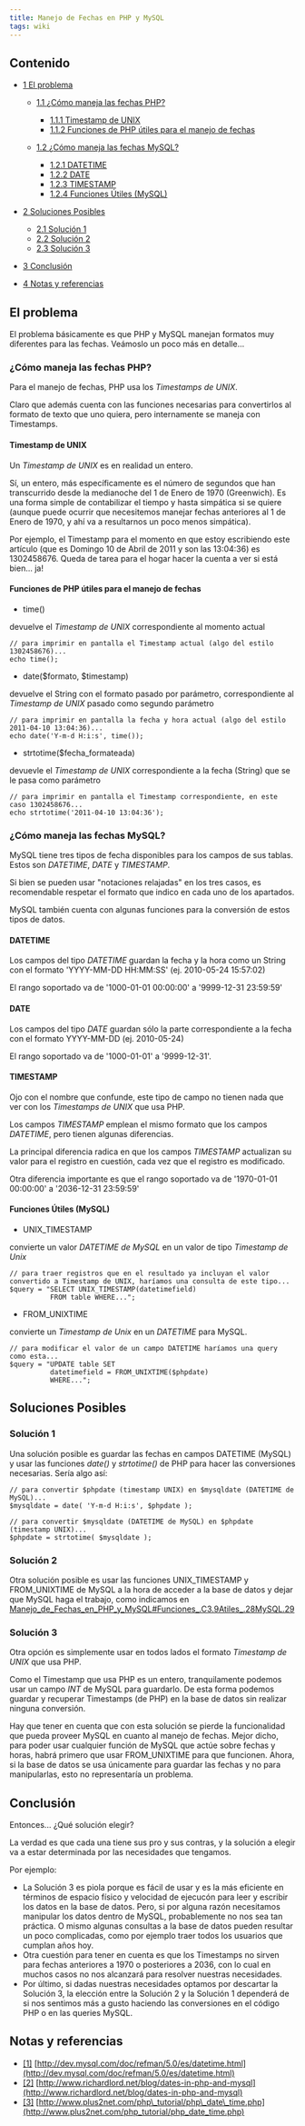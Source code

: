```yaml
---
title: Manejo de Fechas en PHP y MySQL
tags: wiki
---
```


Contenido
---------

-   [1 El problema](#El_problema)
    -   [1.1 ¿Cómo maneja las fechas
        PHP?](#.C2.BFC.C3.B3mo_maneja_las_fechas_PHP.3F)
        -   [1.1.1 Timestamp de UNIX](#Timestamp_de_UNIX)
        -   [1.1.2 Funciones de PHP útiles para el manejo de
            fechas](#Funciones_de_PHP_.C3.BAtiles_para_el_manejo_de_fechas)

    -   [1.2 ¿Cómo maneja las fechas
        MySQL?](#.C2.BFC.C3.B3mo_maneja_las_fechas_MySQL.3F)
        -   [1.2.1 DATETIME](#DATETIME)
        -   [1.2.2 DATE](#DATE)
        -   [1.2.3 TIMESTAMP](#TIMESTAMP)
        -   [1.2.4 Funciones Útiles
            (MySQL)](#Funciones_.C3.9Atiles_.28MySQL.29)

-   [2 Soluciones Posibles](#Soluciones_Posibles)
    -   [2.1 Solución 1](#Soluci.C3.B3n_1)
    -   [2.2 Solución 2](#Soluci.C3.B3n_2)
    -   [2.3 Solución 3](#Soluci.C3.B3n_3)

-   [3 Conclusión](#Conclusi.C3.B3n)
-   [4 Notas y referencias](#Notas_y_referencias)

El problema
-----------

El problema básicamente es que PHP y MySQL manejan formatos muy
diferentes para las fechas. Veámoslo un poco más en detalle...

### ¿Cómo maneja las fechas PHP?

Para el manejo de fechas, PHP usa los *Timestamps de UNIX*.

Claro que además cuenta con las funciones necesarias para convertirlos
al formato de texto que uno quiera, pero internamente se maneja con
Timestamps.

#### Timestamp de UNIX

Un *Timestamp de UNIX* es en realidad un entero.

Sí, un entero, más específicamente es el número de segundos que han
transcurrido desde la medianoche del 1 de Enero de 1970 (Greenwich). Es
una forma simple de contabilizar el tiempo y hasta simpática si se
quiere (aunque puede ocurrir que necesitemos manejar fechas anteriores
al 1 de Enero de 1970, y ahí va a resultarnos un poco menos simpática).

Por ejemplo, el Timestamp para el momento en que estoy escribiendo este
artículo (que es Domingo 10 de Abril de 2011 y son las 13:04:36) es
1302458676. Queda de tarea para el hogar hacer la cuenta a ver si está
bien... ja!

#### Funciones de PHP útiles para el manejo de fechas

-   time()

devuelve el *Timestamp de UNIX* correspondiente al momento actual

    // para imprimir en pantalla el Timestamp actual (algo del estilo 1302458676)...
    echo time();

-   date($formato, $timestamp)

devuelve el String con el formato pasado por parámetro, correspondiente
al *Timestamp de UNIX* pasado como segundo parámetro

    // para imprimir en pantalla la fecha y hora actual (algo del estilo 2011-04-10 13:04:36)...
    echo date('Y-m-d H:i:s', time());

-   strtotime($fecha\_formateada)

devuevle el *Timestamp de UNIX* correspondiente a la fecha (String) que
se le pasa como parámetro

    // para imprimir en pantalla el Timestamp correspondiente, en este caso 1302458676...
    echo strtotime('2011-04-10 13:04:36');

### ¿Cómo maneja las fechas MySQL?

MySQL tiene tres tipos de fecha disponibles para los campos de sus
tablas. Estos son *DATETIME*, *DATE* y *TIMESTAMP*.

Si bien se pueden usar "notaciones relajadas" en los tres casos, es
recomendable respetar el formato que indico en cada uno de los
apartados.

MySQL también cuenta con algunas funciones para la conversión de estos
tipos de datos.

#### DATETIME

Los campos del tipo *DATETIME* guardan la fecha y la hora como un String
con el formato 'YYYY-MM-DD HH:MM:SS' (ej. 2010-05-24 15:57:02)

El rango soportado va de '1000-01-01 00:00:00' a '9999-12-31 23:59:59'

#### DATE

Los campos del tipo *DATE* guardan sólo la parte correspondiente a la
fecha con el formato YYYY-MM-DD (ej. 2010-05-24)

El rango soportado va de '1000-01-01' a '9999-12-31'.

#### TIMESTAMP

Ojo con el nombre que confunde, este tipo de campo no tienen nada que
ver con los *Timestamps de UNIX* que usa PHP.

Los campos *TIMESTAMP* emplean el mismo formato que los campos
*DATETIME*, pero tienen algunas diferencias.

La principal diferencia radica en que los campos *TIMESTAMP* actualizan
su valor para el registro en cuestión, cada vez que el registro es
modificado.

Otra diferencia importante es que el rango soportado va de '1970-01-01
00:00:00' a '2036-12-31 23:59:59'

#### Funciones Útiles (MySQL)

-   UNIX\_TIMESTAMP

convierte un valor *DATETIME de MySQL* en un valor de tipo *Timestamp de
Unix*

    // para traer registros que en el resultado ya incluyan el valor convertido a Timestamp de UNIX, haríamos una consulta de este tipo...
    $query = "SELECT UNIX_TIMESTAMP(datetimefield)
              FROM table WHERE...";

-   FROM\_UNIXTIME

convierte un *Timestamp de Unix* en un *DATETIME* para MySQL.

    // para modificar el valor de un campo DATETIME haríamos una query como esta...
    $query = "UPDATE table SET
              datetimefield = FROM_UNIXTIME($phpdate)
              WHERE...";

Soluciones Posibles
-------------------

### Solución 1

Una solución posible es guardar las fechas en campos DATETIME (MySQL) y
usar las funciones *date()* y *strtotime()* de PHP para hacer las
conversiones necesarias. Sería algo así:

    // para convertir $phpdate (timestamp UNIX) en $mysqldate (DATETIME de MySQL)...
    $mysqldate = date( 'Y-m-d H:i:s', $phpdate );

    // para convertir $mysqldate (DATETIME de MySQL) en $phpdate (timestamp UNIX)...
    $phpdate = strtotime( $mysqldate );

### Solución 2

Otra solución posible es usar las funciones UNIX\_TIMESTAMP y
FROM\_UNIXTIME de MySQL a la hora de acceder a la base de datos y dejar
que MySQL haga el trabajo, como indicamos en
[Manejo\_de\_Fechas\_en\_PHP\_y\_MySQL\#Funciones\_.C3.9Atiles\_.28MySQL.29](/wiki/index.php?title=Manejo_de_Fechas_en_PHP_y_MySQL#Funciones_.C3.9Atiles_.28MySQL.29 "Manejo de Fechas en PHP y MySQL")

### Solución 3

Otra opción es simplemente usar en todos lados el formato *Timestamp de
UNIX* que usa PHP.

Como el Timestamp que usa PHP es un entero, tranquilamente podemos usar
un campo *INT* de MySQL para guardarlo. De esta forma podemos guardar y
recuperar Timestamps (de PHP) en la base de datos sin realizar ninguna
conversión.

Hay que tener en cuenta que con esta solución se pierde la funcionalidad
que pueda proveer MySQL en cuanto al manejo de fechas. Mejor dicho, para
poder usar cualquier función de MySQL que actúe sobre fechas y horas,
habrá primero que usar FROM\_UNIXTIME para que funcionen. Ahora, si la
base de datos se usa únicamente para guardar las fechas y no para
manipularlas, esto no representaría un problema.

Conclusión
----------

Entonces... ¿Qué solución elegir?

La verdad es que cada una tiene sus pro y sus contras, y la solución a
elegir va a estar determinada por las necesidades que tengamos.

Por ejemplo:

-   La Solución 3 es piola porque es fácil de usar y es la más eficiente
    en términos de espacio físico y velocidad de ejecucón para leer y
    escribir los datos en la base de datos. Pero, si por alguna razón
    necesitamos manipular los datos dentro de MySQL, probablemente no
    nos sea tan práctica. O mismo algunas consultas a la base de datos
    pueden resultar un poco complicadas, como por ejemplo traer todos
    los usuarios que cumplan años hoy.
-   Otra cuestión para tener en cuenta es que los Timestamps no sirven
    para fechas anteriores a 1970 o posteriores a 2036, con lo cual en
    muchos casos no nos alcanzará para resolver nuestras necesidades.
-   Por último, si dadas nuestras necesidades optamos por descartar la
    Solución 3, la elección entre la Solución 2 y la Solución 1
    dependerá de si nos sentimos más a gusto haciendo las conversiones
    en el código PHP o en las queries MySQL.

Notas y referencias
-------------------

-   [[1]](http://dev.mysql.com/doc/refman/5.0/es/datetime.html)
    [http://dev.mysql.com/doc/refman/5.0/es/datetime.html](http://dev.mysql.com/doc/refman/5.0/es/datetime.html)
-   [[2]](http://www.richardlord.net/blog/dates-in-php-and-mysql)
    [http://www.richardlord.net/blog/dates-in-php-and-mysql](http://www.richardlord.net/blog/dates-in-php-and-mysql)
-   [[3]](http://www.plus2net.com/php_tutorial/php_date_time.php)
    [http://www.plus2net.com/php\_tutorial/php\_date\_time.php](http://www.plus2net.com/php_tutorial/php_date_time.php)
